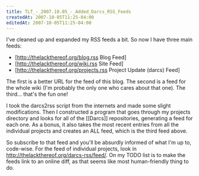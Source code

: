 ```yaml
---
title: TLT_-_2007.10.05_-_Added_Darcs_RSS_Feeds
createdAt: 2007-10-05T11:25-04:00
editedAt: 2007-10-05T11:25-04:00
---
```


I've cleaned up and expanded my RSS feeds a bit. So now I have three main feeds:

* [http://thelackthereof.org/blog.rss Blog Feed]
* [http://thelackthereof.org/wiki.rss Site Feed]
* [http://thelackthereof.org/projects.rss Project Update (darcs) Feed]

The first is a better URL for the feed of this blog. The second is a feed for the whole wiki (I'm probably the only one who cares about that one). The third... that's the fun one!

I took the darcs2rss script from the internets and made some slight modifications. Then I constructed a program that goes through my projects directory and looks for all of the [[Darcs]] repositories, generating a feed for each one. As a bonus, it also takes the most recent entries from all the individual projects and creates an ALL feed, which is the third feed above.

So subscribe to that feed and you'll be absurdly informed of what I'm up to, code-wise. For the feed of individual projects, look in http://thelackthereof.org/darcs-rss/feed/. On my TODO list is to make the feeds link to an online diff, as that seems like most human-friendly thing to do.

